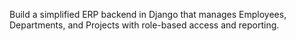 Build a simplified ERP backend in Django that manages Employees, Departments, and Projects with role-based access and reporting.